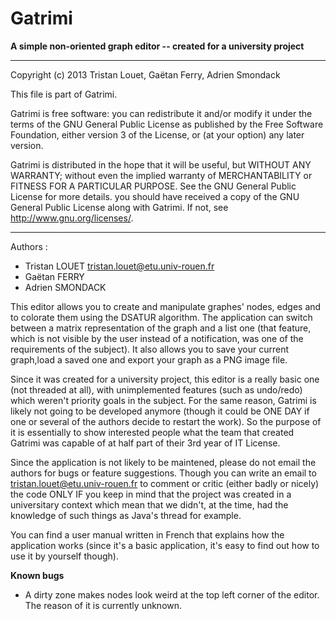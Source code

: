 Gatrimi
=======

**A simple non-oriented graph editor  --  created for a university project**

--------------------------------------------------------------------------------------------------------------------
Copyright (c) 2013 Tristan Louet, Gaëtan Ferry, Adrien Smondack

This file is part of Gatrimi.

Gatrimi is free software: you can redistribute it and/or modify it under the terms of the GNU General Public License
as published by the Free Software Foundation, either version 3 of the License, or (at your option) any later version.

Gatrimi is distributed in the hope that it will be useful, but WITHOUT ANY WARRANTY; without even the implied warranty
of MERCHANTABILITY or FITNESS FOR A PARTICULAR PURPOSE. See the GNU General Public License for more details.
you should have received a copy of the GNU General Public License along with Gatrimi.
If not, see http://www.gnu.org/licenses/.

--------------------------------------------------------------------------------------------------------------------

Authors : 
- Tristan LOUET <tristan.louet@etu.univ-rouen.fr>
- Gaëtan FERRY
- Adrien SMONDACK

This editor allows you to create and manipulate graphes' nodes, edges and to colorate them using the DSATUR algorithm.
The application can switch between a matrix representation of the graph and a list one (that feature, which is not
visible by the user instead of a notification, was one of the requirements of the subject).
It also allows you to save your current graph,load a saved one and export your graph as a PNG image file.

Since it was created for a university project, this editor is a really basic one (not threaded at all),
with unimplemented features (such as undo/redo) which weren't priority goals in the subject.
For the same reason, Gatrimi is likely not going to be developed anymore (though it could be ONE DAY if one or several
of the authors decide to restart the work). So the purpose of it is essentially to show interested people what
the team that created Gatrimi was capable of at half part of their 3rd year of IT License.

Since the application is not likely to be maintened, please do not email the authors for bugs or feature suggestions.
Though you can write an email to tristan.louet@etu.univ-rouen.fr to comment or critic (either badly or nicely) the
code ONLY IF you keep in mind that the project was created in a universitary context which mean that we didn't, at the
time, had the knowledge of such things as Java's thread for example.

You can find a user manual written in French that explains how the application works (since it's a basic application,
it's easy to find out how to use it by yourself though).

**Known bugs**
- A dirty zone makes nodes look weird at the top left corner of the editor. The reason of it is currently unknown.

